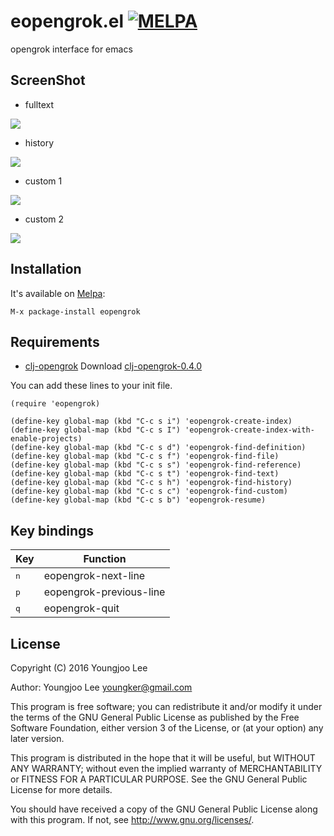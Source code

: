 # eopengrok.el [![MELPA](http://melpa.org/packages/eopengrok-badge.svg)](http://melpa.org/#/eopengrok)

opengrok interface for emacs

## ScreenShot

* fulltext
<img align="center" src="https://raw.github.com/youngker/eopengrok.el/master/img/fulltext.png">

* history
<img align="center" src="https://raw.github.com/youngker/eopengrok.el/master/img/history.png">

* custom 1
<img align="center" src="https://raw.github.com/youngker/eopengrok.el/master/img/custom1.png">

* custom 2
<img align="center" src="https://raw.github.com/youngker/eopengrok.el/master/img/custom2.png">

## Installation

It's available on [Melpa](https://melpa.org/):

    M-x package-install eopengrok

## Requirements

* [clj-opengrok](https://github.com/youngker/clj-opengrok)
Download [clj-opengrok-0.4.0](https://github.com/youngker/clj-opengrok/releases)

You can add these lines to your init file.

```elisp
(require 'eopengrok)

(define-key global-map (kbd "C-c s i") 'eopengrok-create-index)
(define-key global-map (kbd "C-c s I") 'eopengrok-create-index-with-enable-projects)
(define-key global-map (kbd "C-c s d") 'eopengrok-find-definition)
(define-key global-map (kbd "C-c s f") 'eopengrok-find-file)
(define-key global-map (kbd "C-c s s") 'eopengrok-find-reference)
(define-key global-map (kbd "C-c s t") 'eopengrok-find-text)
(define-key global-map (kbd "C-c s h") 'eopengrok-find-history)
(define-key global-map (kbd "C-c s c") 'eopengrok-find-custom)
(define-key global-map (kbd "C-c s b") 'eopengrok-resume)
```

## Key bindings

Key | Function
--- | --------
<kbd>n</kbd> | eopengrok-next-line
<kbd>p</kbd> | eopengrok-previous-line
<kbd>q</kbd> | eopengrok-quit

## License

Copyright (C) 2016 Youngjoo Lee

Author: Youngjoo Lee <youngker@gmail.com>

This program is free software; you can redistribute it and/or modify
it under the terms of the GNU General Public License as published by
the Free Software Foundation, either version 3 of the License, or
(at your option) any later version.

This program is distributed in the hope that it will be useful,
but WITHOUT ANY WARRANTY; without even the implied warranty of
MERCHANTABILITY or FITNESS FOR A PARTICULAR PURPOSE.  See the
GNU General Public License for more details.

You should have received a copy of the GNU General Public License
along with this program.  If not, see <http://www.gnu.org/licenses/>.
